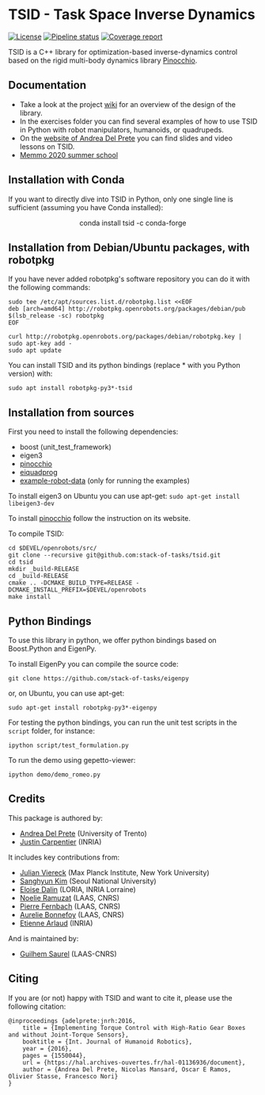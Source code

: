 # TSID - Task Space Inverse Dynamics
[![License](https://img.shields.io/badge/License-BSD%202--Clause-green.svg)](https://opensource.org/licenses/BSD-2-Clause)
[![Pipeline status](https://gitlab.laas.fr/stack-of-tasks/tsid/badges/master/pipeline.svg)](https://gitlab.laas.fr/stack-of-tasks/tsid/commits/master)
[![Coverage report](https://gitlab.laas.fr/stack-of-tasks/tsid/badges/master/coverage.svg?job=doc-coverage)](http://projects.laas.fr/gepetto/doc/stack-of-tasks/tsid/master/coverage/)

TSID is a C++ library for optimization-based inverse-dynamics control based on the rigid multi-body dynamics library [Pinocchio](https://github.com/stack-of-tasks/pinocchio).

## Documentation
* Take a look at the project [wiki](https://github.com/stack-of-tasks/tsid/wiki) for an overview of the design of the library.
* In the exercises folder you can find several examples of how to use TSID in Python with robot manipulators, humanoids, or quadrupeds.
* On the [website of Andrea Del Prete](https://andreadelprete.github.io/#teaching) you can find slides and video lessons on TSID.
* [Memmo 2020 summer school](https://memory-of-motion.github.io/summer-school/)

## Installation with Conda

If you want to directly dive into TSID in Python, only one single line is sufficient (assuming you have Conda installed):

<p align="center">
conda install tsid -c conda-forge
</p>


## Installation from Debian/Ubuntu packages, with robotpkg
If you have never added robotpkg's software repository you can do it with the following commands:
```
sudo tee /etc/apt/sources.list.d/robotpkg.list <<EOF
deb [arch=amd64] http://robotpkg.openrobots.org/packages/debian/pub $(lsb_release -sc) robotpkg
EOF

curl http://robotpkg.openrobots.org/packages/debian/robotpkg.key | sudo apt-key add -
sudo apt update
```
You can install TSID and its python bindings (replace * with you Python version) with:
```
sudo apt install robotpkg-py3*-tsid
```


## Installation from sources

First you need to install the following dependencies:
* boost (unit_test_framework)
* eigen3
* [pinocchio](https://github.com/stack-of-tasks/pinocchio)
* [eiquadprog](https://github.com/stack-of-tasks/eiquadprog)
* [example-robot-data](https://github.com/Gepetto/example-robot-data) (only for running the examples)

To install eigen3 on Ubuntu you can use apt-get:
  `sudo apt-get install libeigen3-dev`

To install [pinocchio](https://github.com/stack-of-tasks/pinocchio) follow the instruction on its website.

To compile TSID:

    cd $DEVEL/openrobots/src/
    git clone --recursive git@github.com:stack-of-tasks/tsid.git
    cd tsid
    mkdir _build-RELEASE
    cd _build-RELEASE
    cmake .. -DCMAKE_BUILD_TYPE=RELEASE -DCMAKE_INSTALL_PREFIX=$DEVEL/openrobots
    make install

## Python Bindings
To use this library in python, we offer python bindings based on Boost.Python and EigenPy.

To install EigenPy you can compile the source code:

    git clone https://github.com/stack-of-tasks/eigenpy

or, on Ubuntu, you can use apt-get:

    sudo apt-get install robotpkg-py3*-eigenpy

For testing the python bindings, you can run the unit test scripts in the `script` folder, for instance:

    ipython script/test_formulation.py

To run the demo using gepetto-viewer:

    ipython demo/demo_romeo.py

## Credits

This package is authored by:

- [Andrea Del Prete](https://andreadelprete.github.io) (University of Trento)
- [Justin Carpentier](https://jcarpent.github.io) (INRIA)

It includes key contributions from:

- [Julian Viereck](https://github.com/jviereck) (Max Planck Institute, New  York  University)
- [Sanghyun Kim](https://github.com/ggory15) (Seoul National University)
- [Eloise Dalin](https://github.com/dalinel) (LORIA, INRIA Lorraine)
- [Noelie Ramuzat](https://github.com/NoelieRamuzat) (LAAS, CNRS)
- [Pierre Fernbach](https://github.com/pFernbach) (LAAS, CNRS)
- [Aurelie Bonnefoy](https://github.com/ABonnefoy) (LAAS, CNRS)
- [Etienne Arlaud](https://github.com/EtienneAr) (INRIA)

And is maintained by:

- [Guilhem Saurel](https://github.com/nim65s) (LAAS-CNRS)

## Citing

If you are (or not) happy with TSID and want to cite it, please use the following citation:

    @inproceedings {adelprete:jnrh:2016,
	    title = {Implementing Torque Control with High-Ratio Gear Boxes and without Joint-Torque Sensors},
	    booktitle = {Int. Journal of Humanoid Robotics},
	    year = {2016},
	    pages = {1550044},
	    url = {https://hal.archives-ouvertes.fr/hal-01136936/document},
	    author = {Andrea Del Prete, Nicolas Mansard, Oscar E Ramos, Olivier Stasse, Francesco Nori}
    }

